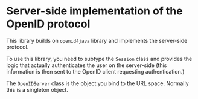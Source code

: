 Server-side implementation of the OpenID protocol
==========================

This library builds on `openid4java` library and implements the server-side protocol.

To use this library, you need to subtype the `Session` class and provides the logic that actually authenticates the user on the server-side (this information is then sent to the OpenID client requesting authentication.)

The `OpenIDServer` class is the object you bind to the URL space. Normally this is a singleton object.
